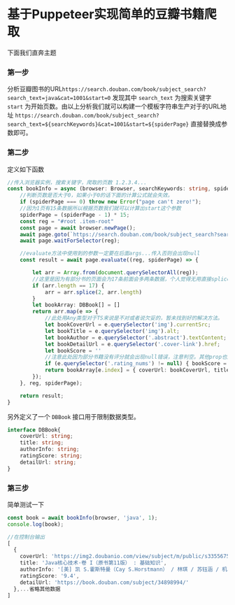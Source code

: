 # 基于Puppeteer实现简单的豆瓣书籍爬取
下面我们直奔主题
### 第一步
分析豆瓣图书的URL`https://search.douban.com/book/subject_search?search_text=java&cat=1001&start=0` 发现其中 `search_text` 为搜索关键字 `start` 为开始页数。由以上分析我们就可以构建一个模板字符串生产对于的URL地址 `https://search.douban.com/book/subject_search?search_text=${searchKeywords}&cat=1001&start=${spiderPage}` 直接替换成参数即可。

### 第二步
定义如下函数
```typescript
//传入浏览器实例，搜索关键字，爬取的页数 1.2.3.4...
const bookInfo = async (browser: Browser, searchKeywords: string, spiderPage: number) => {
    //判断页数是否大于0，如果小于0的话下面的计算公式就会失效。
    if (spiderPage === 0) throw new Error("page can't zero!");
    //因为1页有15条数据所以根据页数我们就可以计算出start这个参数
    spiderPage = (spiderPage - 1) * 15;
    const reg = "#root .item-root"
    const page = await browser.newPage();
    await page.goto(`https://search.douban.com/book/subject_search?search_text=${searchKeywords}&cat=1001&start=${spiderPage}`, { waitUntil: 'networkidle2' });
    await page.waitForSelector(reg);

    //evaluate方法中使用到的参数一定要在后面args...传入否则会出现null
    const result = await page.evaluate((reg, spiderPage) => {

        let arr = Array.from(document.querySelectorAll(reg));
        //这里是因为有部分书的页面会为17条前面会多两条数据，个人觉得无用直接splice
        if (arr.length == 17) {
            arr = arr.splice(2, arr.length)
        }
        let bookArray: DBBook[] = []
        return arr.map(e => {
            //此处用Any类型对于TS来说是不对或者说欠妥的，暂未找到好的解决方法。
            let bookCoverUrl = e.querySelector('img').currentSrc;
            let bookTitle = e.querySelector('img').alt;
            let bookAuthor = e.querySelector('.abstract').textContent;
            let bookDetailUrl = e.querySelector('.cover-link').href;
            let bookScore = ''
            //注意此处因为部分书籍没有评分就会出现null错误，注意判空。其他prop也是一样根据实际情况去判断即可这里偷懒就写了一个。
            if (e.querySelector('.rating_nums') != null) { bookScore = e.querySelector('.rating_nums').textContent; }
            return bookArray[e.index] = { coverUrl: bookCoverUrl, title: bookTitle, authorInfo: bookAuthor, ratingScore: bookScore, detailUrl: bookDetailUrl }
        });
    }, reg, spiderPage);

    return result;
}
```
另外定义了一个 `DBBook` 接口用于限制数据类型。
```typescript
interface DBBook{
    coverUrl: string;
    title: string;
    authorInfo: string;
    ratingScore: string;
    detailUrl: string;
}
```

### 第三步
简单测试一下
```typescript
const book = await bookInfo(browser, 'java', 1);
console.log(book);

//在控制台输出
[
  {
    coverUrl: 'https://img2.doubanio.com/view/subject/m/public/s33556751.jpg',
    title: 'Java核心技术·卷 I（原书第11版） : 基础知识',
    authorInfo: '[美] 凯 S.霍斯特曼（Cay S.Horstmann） / 林琪 / 苏钰涵 / 机械工业出版社 / 2019-11-25 / 149元',
    ratingScore: '9.4',
    detailUrl: 'https://book.douban.com/subject/34898994/'
  },...省略其他数据
]
```